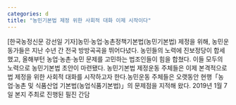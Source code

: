 ```yaml
---
categories: d
title: "농민기본법 제정 위한 사회적 대화 이제 시작이다"
---
```

[한국농정신문 강선일 기자]농민·농업·농촌정책기본법(농민기본법) 제정을 위해, 농민운동가들은 지난 수년 간 전국 방방곡곡을 뛰어다녔다. 농민들의 노력에 진보정당이 합세했고, 올해부턴 농업·농촌·농민 문제를 고민하는 법조인들이 힘을 합쳤다. 이들 모두의 노력으로 농민기본법 초안이 마련됐다. 농민기본법 제정운동 주체들은 이제 본격적으로 법 제정을 위한 사회적 대화를 시작하고자 한다.농민운동 주체들은 오랫동안 현행「농업·농촌 및 식품산업 기본법(농업식품기본법)」의 문제점을 지적해 왔다. 2019년 1월 7일 본지 주최로 진행된 필진 간담